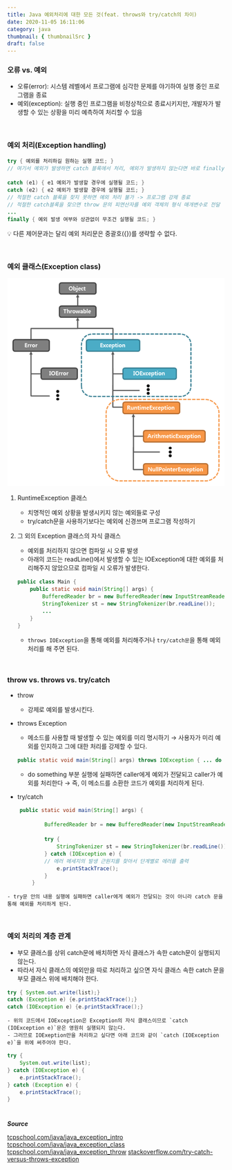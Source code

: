 ```yaml
---
title: Java 예외처리에 대한 모든 것(feat. throws와 try/catch의 차이)
date: 2020-11-05 16:11:06
category: java
thumbnail: { thumbnailSrc }
draft: false
---
```

### 오류 vs. 예외 
- 오류(error): 시스템 레벨에서 프로그램에 심각한 문제를 야기하여 실행 중인 프로그램을 종료  
- 예외(exception): 실행 중인 프로그램을 비정상적으로 종료시키지만, 개발자가 발생할 수 있는 상황을 미리 예측하여 처리할 수 있음

<br/>

### 예외 처리(Exception handling)
```java
try { 예외를 처리하길 원하는 실행 코드; }
// 여기서 예외가 발생하면 catch 블록에서 처리, 예외가 발생하지 않는다면 바로 finally 블록으로 이동 

catch (e1) { e1 예외가 발생할 경우에 실행될 코드; } 
catch (e2) { e2 예외가 발생할 경우에 실행될 코드; } 
// 적절한 catch 블록을 찾지 못하면 예외 처리 불가 -> 프로그램 강제 종료 
// 적절한 catch블록을 찾으면 throw 문의 피연산자를 예외 객체의 형식 매개변수로 전달
...
finally { 예외 발생 여부와 상관없이 무조건 실행될 코드; }
```
💡 다른 제어문과는 달리 예외 처리문은 중괄호({})를 생략할 수 없다.

<br/>

### 예외 클래스(Exception class)

![rss](./images/exception.png)


1. RuntimeException 클래스
	- 치명적인 예외 상황을 발생시키지 않는 예외들로 구성  
	- try/catch문을 사용하기보다는 예외에 신경쓰며 프로그램 작성하기   
2. 그 외의 Exception 클래스의 자식 클래스
	- 예외를 처리하지 않으면 컴파일 시 오류 발생 
	- 아래의 코드는 readLine()에서 발생할 수 있는 IOException에 대한 예외를 처리해주지 않았으므로 컴파일 시 오류가 발생한다.
	
	```java
	public class Main {
		public static void main(String[] args) {
			BufferedReader br = new BufferedReader(new InputStreamReader(System.in)); 	
			StringTokenizer st = new StringTokenizer(br.readLine()); 
			... 
		}
	}
	```

	- `throws IOException`을 통해 예외를 처리해주거나 `try/catch문`을 통해 예외 처리를 해 주면 된다. 

<br/>

### throw vs. throws vs. try/catch
- throw
	- 강제로 예외를 발생시킨다. 
- throws Exception
	- 메소드를 사용할 때 발생할 수 있는 예외를 미리 명시하기
	&rarr; 사용자가 미리 예외를 인지하고 그에 대한 처리를 강제할 수 있다.

	```java
	public static void main(String[] args) throws IOException { ... do something }
	```
	- do something 부분 실행에 실패하면 caller에게 예외가 전달되고 caller가 예외를 처리한다 &rarr; 즉, 이 메소드를 소환한 코드가 예외를 처리하게 된다. 
- try/catch
```java
	public static void main(String[] args) {

			BufferedReader br = new BufferedReader(new InputStreamReader(System.in));

			try {
				StringTokenizer st = new StringTokenizer(br.readLine());
			} catch (IOException e) {
			// 에러 메세지의 발생 근원지를 찾아서 단계별로 에러를 출력
				e.printStackTrace(); 
			}
		}
```
	- try문 안의 내용 실행에 실패하면 caller에게 예외가 전달되는 것이 아니라 catch 문을 통해 예외를 처리하게 된다. 

<br/>

### 예외 처리의 계층 관계
- 부모 클래스를 상위 catch문에 배치하면 자식 클래스가 속한 catch문이 실행되지 않는다. 
- 따라서 자식 클래스의 예외만을 따로 처리하고 싶으면 자식 클래스 속한 catch 문을 부모 클래스 위에 배치해야 한다.
```java
try { System.out.write(list);} 
catch (Exception e) {e.printStackTrace();} 
catch (IOException e) {e.printStackTrace();}
```
	- 위의 코드에서 IOException은 Exception의 자식 클래스이므로 `catch (IOException e)`문은 영원히 실행되지 않는다. 
	- 그러므로 IOExeption만을 처리하고 싶다면 아래 코드와 같이 `catch (IOException e)`을 위에 써주어야 한다. 
```java
try {
    System.out.write(list);
} catch (IOException e) {  
    e.printStackTrace();
} catch (Exception e) {
    e.printStackTrace();
}
```


#

***Source***

[tcpschool.com/java/java_exception_intro](http://www.tcpschool.com/java/java_exception_intro)
[tcpschool.com/java/java_exception_class](http://www.tcpschool.com/java/java_exception_class)
[tcpschool.com/java/java_exception_throw](http://tcpschool.com/java/java_exception_throw)
[stackoverflow.com/try-catch-versus-throws-exception](https://stackoverflow.com/questions/3241571/try-catch-versus-throws-exception)